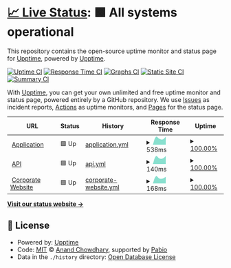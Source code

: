 # [📈 Live Status](https://statuspage.rookoo.ai): <!--live status--> **🟩 All systems operational**

This repository contains the open-source uptime monitor and status page for [Upptime](https://upptime.js.org), powered by [Upptime](https://github.com/upptime/upptime).

[![Uptime CI](https://github.com/rookoo-ai/statuspage/workflows/Uptime%20CI/badge.svg)](https://github.com/rookoo-ai/statuspage/actions?query=workflow%3A%22Uptime+CI%22)
[![Response Time CI](https://github.com/rookoo-ai/statuspage/workflows/Response%20Time%20CI/badge.svg)](https://github.com/rookoo-ai/statuspage/actions?query=workflow%3A%22Response+Time+CI%22)
[![Graphs CI](https://github.com/rookoo-ai/statuspage/workflows/Graphs%20CI/badge.svg)](https://github.com/rookoo-ai/statuspage/actions?query=workflow%3A%22Graphs+CI%22)
[![Static Site CI](https://github.com/rookoo-ai/statuspage/workflows/Static%20Site%20CI/badge.svg)](https://github.com/rookoo-ai/statuspage/actions?query=workflow%3A%22Static+Site+CI%22)
[![Summary CI](https://github.com/rookoo-ai/statuspage/workflows/Summary%20CI/badge.svg)](https://github.com/rookoo-ai/statuspage/actions?query=workflow%3A%22Summary+CI%22)

With [Upptime](https://upptime.js.org), you can get your own unlimited and free uptime monitor and status page, powered entirely by a GitHub repository. We use [Issues](https://github.com/upptime/upptime/issues) as incident reports, [Actions](https://github.com/rookoo-ai/statuspage/actions) as uptime monitors, and [Pages](https://statuspage.rookoo.ai) for the status page.

<!--start: status pages-->
<!-- This summary is generated by Upptime (https://github.com/upptime/upptime) -->
<!-- Do not edit this manually, your changes will be overwritten -->
<!-- prettier-ignore -->
| URL | Status | History | Response Time | Uptime |
| --- | ------ | ------- | ------------- | ------ |
| <img alt="" src="https://icons.duckduckgo.com/ip3/alpha.rookoo.ai.ico" height="13"> [Application](https://alpha.rookoo.ai/) | 🟩 Up | [application.yml](https://github.com/rookoo-ai/statuspage/commits/HEAD/history/application.yml) | <details><summary><img alt="Response time graph" src="./graphs/application/response-time-week.png" height="20"> 538ms</summary><br><a href="https://status.rookoo.ai/history/application"><img alt="Response time 538" src="https://img.shields.io/endpoint?url=https%3A%2F%2Fraw.githubusercontent.com%2Frookoo-ai%2Fstatuspage%2FHEAD%2Fapi%2Fapplication%2Fresponse-time.json"></a><br><a href="https://status.rookoo.ai/history/application"><img alt="24-hour response time 538" src="https://img.shields.io/endpoint?url=https%3A%2F%2Fraw.githubusercontent.com%2Frookoo-ai%2Fstatuspage%2FHEAD%2Fapi%2Fapplication%2Fresponse-time-day.json"></a><br><a href="https://status.rookoo.ai/history/application"><img alt="7-day response time 538" src="https://img.shields.io/endpoint?url=https%3A%2F%2Fraw.githubusercontent.com%2Frookoo-ai%2Fstatuspage%2FHEAD%2Fapi%2Fapplication%2Fresponse-time-week.json"></a><br><a href="https://status.rookoo.ai/history/application"><img alt="30-day response time 538" src="https://img.shields.io/endpoint?url=https%3A%2F%2Fraw.githubusercontent.com%2Frookoo-ai%2Fstatuspage%2FHEAD%2Fapi%2Fapplication%2Fresponse-time-month.json"></a><br><a href="https://status.rookoo.ai/history/application"><img alt="1-year response time 538" src="https://img.shields.io/endpoint?url=https%3A%2F%2Fraw.githubusercontent.com%2Frookoo-ai%2Fstatuspage%2FHEAD%2Fapi%2Fapplication%2Fresponse-time-year.json"></a></details> | <details><summary><a href="https://status.rookoo.ai/history/application">100.00%</a></summary><a href="https://status.rookoo.ai/history/application"><img alt="All-time uptime 100.00%" src="https://img.shields.io/endpoint?url=https%3A%2F%2Fraw.githubusercontent.com%2Frookoo-ai%2Fstatuspage%2FHEAD%2Fapi%2Fapplication%2Fuptime.json"></a><br><a href="https://status.rookoo.ai/history/application"><img alt="24-hour uptime 100.00%" src="https://img.shields.io/endpoint?url=https%3A%2F%2Fraw.githubusercontent.com%2Frookoo-ai%2Fstatuspage%2FHEAD%2Fapi%2Fapplication%2Fuptime-day.json"></a><br><a href="https://status.rookoo.ai/history/application"><img alt="7-day uptime 100.00%" src="https://img.shields.io/endpoint?url=https%3A%2F%2Fraw.githubusercontent.com%2Frookoo-ai%2Fstatuspage%2FHEAD%2Fapi%2Fapplication%2Fuptime-week.json"></a><br><a href="https://status.rookoo.ai/history/application"><img alt="30-day uptime 100.00%" src="https://img.shields.io/endpoint?url=https%3A%2F%2Fraw.githubusercontent.com%2Frookoo-ai%2Fstatuspage%2FHEAD%2Fapi%2Fapplication%2Fuptime-month.json"></a><br><a href="https://status.rookoo.ai/history/application"><img alt="1-year uptime 100.00%" src="https://img.shields.io/endpoint?url=https%3A%2F%2Fraw.githubusercontent.com%2Frookoo-ai%2Fstatuspage%2FHEAD%2Fapi%2Fapplication%2Fuptime-year.json"></a></details>
| <img alt="" src="https://icons.duckduckgo.com/ip3/alpha.rookoo.ai.ico" height="13"> [API](https://alpha.rookoo.ai/api) | 🟩 Up | [api.yml](https://github.com/rookoo-ai/statuspage/commits/HEAD/history/api.yml) | <details><summary><img alt="Response time graph" src="./graphs/api/response-time-week.png" height="20"> 140ms</summary><br><a href="https://status.rookoo.ai/history/api"><img alt="Response time 140" src="https://img.shields.io/endpoint?url=https%3A%2F%2Fraw.githubusercontent.com%2Frookoo-ai%2Fstatuspage%2FHEAD%2Fapi%2Fapi%2Fresponse-time.json"></a><br><a href="https://status.rookoo.ai/history/api"><img alt="24-hour response time 140" src="https://img.shields.io/endpoint?url=https%3A%2F%2Fraw.githubusercontent.com%2Frookoo-ai%2Fstatuspage%2FHEAD%2Fapi%2Fapi%2Fresponse-time-day.json"></a><br><a href="https://status.rookoo.ai/history/api"><img alt="7-day response time 140" src="https://img.shields.io/endpoint?url=https%3A%2F%2Fraw.githubusercontent.com%2Frookoo-ai%2Fstatuspage%2FHEAD%2Fapi%2Fapi%2Fresponse-time-week.json"></a><br><a href="https://status.rookoo.ai/history/api"><img alt="30-day response time 140" src="https://img.shields.io/endpoint?url=https%3A%2F%2Fraw.githubusercontent.com%2Frookoo-ai%2Fstatuspage%2FHEAD%2Fapi%2Fapi%2Fresponse-time-month.json"></a><br><a href="https://status.rookoo.ai/history/api"><img alt="1-year response time 140" src="https://img.shields.io/endpoint?url=https%3A%2F%2Fraw.githubusercontent.com%2Frookoo-ai%2Fstatuspage%2FHEAD%2Fapi%2Fapi%2Fresponse-time-year.json"></a></details> | <details><summary><a href="https://status.rookoo.ai/history/api">100.00%</a></summary><a href="https://status.rookoo.ai/history/api"><img alt="All-time uptime 100.00%" src="https://img.shields.io/endpoint?url=https%3A%2F%2Fraw.githubusercontent.com%2Frookoo-ai%2Fstatuspage%2FHEAD%2Fapi%2Fapi%2Fuptime.json"></a><br><a href="https://status.rookoo.ai/history/api"><img alt="24-hour uptime 100.00%" src="https://img.shields.io/endpoint?url=https%3A%2F%2Fraw.githubusercontent.com%2Frookoo-ai%2Fstatuspage%2FHEAD%2Fapi%2Fapi%2Fuptime-day.json"></a><br><a href="https://status.rookoo.ai/history/api"><img alt="7-day uptime 100.00%" src="https://img.shields.io/endpoint?url=https%3A%2F%2Fraw.githubusercontent.com%2Frookoo-ai%2Fstatuspage%2FHEAD%2Fapi%2Fapi%2Fuptime-week.json"></a><br><a href="https://status.rookoo.ai/history/api"><img alt="30-day uptime 100.00%" src="https://img.shields.io/endpoint?url=https%3A%2F%2Fraw.githubusercontent.com%2Frookoo-ai%2Fstatuspage%2FHEAD%2Fapi%2Fapi%2Fuptime-month.json"></a><br><a href="https://status.rookoo.ai/history/api"><img alt="1-year uptime 100.00%" src="https://img.shields.io/endpoint?url=https%3A%2F%2Fraw.githubusercontent.com%2Frookoo-ai%2Fstatuspage%2FHEAD%2Fapi%2Fapi%2Fuptime-year.json"></a></details>
| <img alt="" src="https://icons.duckduckgo.com/ip3/alpha.rookoo.ai.ico" height="13"> [Corporate Website](https://alpha.rookoo.ai/) | 🟩 Up | [corporate-website.yml](https://github.com/rookoo-ai/statuspage/commits/HEAD/history/corporate-website.yml) | <details><summary><img alt="Response time graph" src="./graphs/corporate-website/response-time-week.png" height="20"> 168ms</summary><br><a href="https://status.rookoo.ai/history/corporate-website"><img alt="Response time 168" src="https://img.shields.io/endpoint?url=https%3A%2F%2Fraw.githubusercontent.com%2Frookoo-ai%2Fstatuspage%2FHEAD%2Fapi%2Fcorporate-website%2Fresponse-time.json"></a><br><a href="https://status.rookoo.ai/history/corporate-website"><img alt="24-hour response time 168" src="https://img.shields.io/endpoint?url=https%3A%2F%2Fraw.githubusercontent.com%2Frookoo-ai%2Fstatuspage%2FHEAD%2Fapi%2Fcorporate-website%2Fresponse-time-day.json"></a><br><a href="https://status.rookoo.ai/history/corporate-website"><img alt="7-day response time 168" src="https://img.shields.io/endpoint?url=https%3A%2F%2Fraw.githubusercontent.com%2Frookoo-ai%2Fstatuspage%2FHEAD%2Fapi%2Fcorporate-website%2Fresponse-time-week.json"></a><br><a href="https://status.rookoo.ai/history/corporate-website"><img alt="30-day response time 168" src="https://img.shields.io/endpoint?url=https%3A%2F%2Fraw.githubusercontent.com%2Frookoo-ai%2Fstatuspage%2FHEAD%2Fapi%2Fcorporate-website%2Fresponse-time-month.json"></a><br><a href="https://status.rookoo.ai/history/corporate-website"><img alt="1-year response time 168" src="https://img.shields.io/endpoint?url=https%3A%2F%2Fraw.githubusercontent.com%2Frookoo-ai%2Fstatuspage%2FHEAD%2Fapi%2Fcorporate-website%2Fresponse-time-year.json"></a></details> | <details><summary><a href="https://status.rookoo.ai/history/corporate-website">100.00%</a></summary><a href="https://status.rookoo.ai/history/corporate-website"><img alt="All-time uptime 100.00%" src="https://img.shields.io/endpoint?url=https%3A%2F%2Fraw.githubusercontent.com%2Frookoo-ai%2Fstatuspage%2FHEAD%2Fapi%2Fcorporate-website%2Fuptime.json"></a><br><a href="https://status.rookoo.ai/history/corporate-website"><img alt="24-hour uptime 100.00%" src="https://img.shields.io/endpoint?url=https%3A%2F%2Fraw.githubusercontent.com%2Frookoo-ai%2Fstatuspage%2FHEAD%2Fapi%2Fcorporate-website%2Fuptime-day.json"></a><br><a href="https://status.rookoo.ai/history/corporate-website"><img alt="7-day uptime 100.00%" src="https://img.shields.io/endpoint?url=https%3A%2F%2Fraw.githubusercontent.com%2Frookoo-ai%2Fstatuspage%2FHEAD%2Fapi%2Fcorporate-website%2Fuptime-week.json"></a><br><a href="https://status.rookoo.ai/history/corporate-website"><img alt="30-day uptime 100.00%" src="https://img.shields.io/endpoint?url=https%3A%2F%2Fraw.githubusercontent.com%2Frookoo-ai%2Fstatuspage%2FHEAD%2Fapi%2Fcorporate-website%2Fuptime-month.json"></a><br><a href="https://status.rookoo.ai/history/corporate-website"><img alt="1-year uptime 100.00%" src="https://img.shields.io/endpoint?url=https%3A%2F%2Fraw.githubusercontent.com%2Frookoo-ai%2Fstatuspage%2FHEAD%2Fapi%2Fcorporate-website%2Fuptime-year.json"></a></details>

<!--end: status pages-->

[**Visit our status website →**](https://statuspage.rookoo.ai)

## 📄 License

- Powered by: [Upptime](https://github.com/upptime/upptime)
- Code: [MIT](./LICENSE) © [Anand Chowdhary](https://anandchowdhary.com), supported by [Pabio](https://pabio.com)
- Data in the `./history` directory: [Open Database License](https://opendatacommons.org/licenses/odbl/1-0/)
